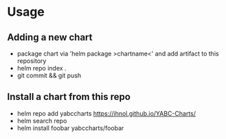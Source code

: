 # Usage

## Adding a new chart
* package chart via 'helm package >chartname<' and add artifact to this repository
* helm repo index .
* git commit && git push

## Install a chart from this repo
* helm repo add yabccharts https://ihnol.github.io/YABC-Charts/
* helm search repo
* helm install foobar yabccharts/foobar
